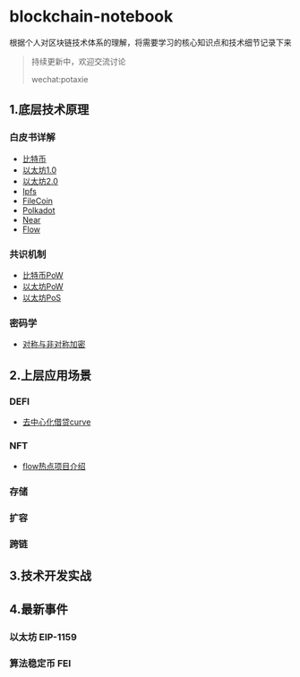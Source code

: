 
# blockchain-notebook

根据个人对区块链技术体系的理解，将需要学习的核心知识点和技术细节记录下来

> 持续更新中，欢迎交流讨论
>  
> wechat:potaxie


## 1.底层技术原理

###  白皮书详解

  * [比特币](1.底层技术原理/白皮书详解/0.比特币白皮书.md) 
  * [以太坊1.0](1.底层技术原理/白皮书详解/1.以太坊1.0白皮书.md) 
  * [以太坊2.0](1.底层技术原理/白皮书详解/2.以太坊2.0蓝图.md) 
  * [Ipfs](1.底层技术原理/白皮书详解/3.Ipfs白皮书.md) 
  * [FileCoin](1.底层技术原理/白皮书详解/4.FileCoin白皮书.md) 
  * [Polkadot](1.底层技术原理/白皮书详解/5.波卡白皮书.md) 
  * [Near](1.底层技术原理/白皮书详解/6.Near白皮书.md) 
  * [Flow](1.底层技术原理/白皮书详解/7.Flow白皮书.md) 

###  共识机制

  * [比特币PoW](1.底层技术原理/共识机制/0.比特币Pow共识.md) 
  * [以太坊PoW](1.底层技术原理/共识机制/1.以太坊Pow共识.md) 
  * [以太坊PoS](1.底层技术原理/共识机制/2.以太坊Pos共识.md) 

### 密码学

  * [对称与非对称加密](1.底层技术原理/共识机制/0.对称与非对称加密.md) 


## 2.上层应用场景

###  DEFI

  * [去中心化借贷curve](2.上层应用场景/DEFI/1.去中心化借贷curve.md) 

###  NFT

  * [flow热点项目介绍](2.上层应用场景/DEFI/1.flow热点项目介绍.md) 


### 存储

### 扩容

### 跨链


## 3.技术开发实战


## 4.最新事件

###  以太坊 EIP-1159
###  算法稳定币 FEI 
